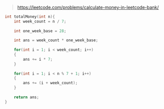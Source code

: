 > https://leetcode.com/problems/calculate-money-in-leetcode-bank/

``` c
int totalMoney(int n){
    int week_count = n / 7;
    
    int one_week_base = 28;
    
    int ans = week_count * one_week_base;
    
    for(int i = 1; i < week_count; i++)
    {
        ans += i * 7;
    }
    
    for(int i = 1; i < n % 7 + 1; i++)
    {
        ans += (i + week_count);
    }
    
    return ans;
}
```
